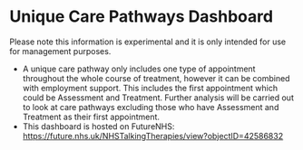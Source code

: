 # Unique Care Pathways Dashboard

Please note this information is experimental and it is only intended for use for management purposes.

- A unique care pathway only includes one type of appointment throughout the whole course of treatment, however it can be combined with employment support. This includes the first appointment which could be Assessment and Treatment. Further analysis will be carried out to look at care pathways excluding those who have Assessment and Treatment as their first appointment.
- This dashboard is hosted on FutureNHS: https://future.nhs.uk/NHSTalkingTherapies/view?objectID=42586832
